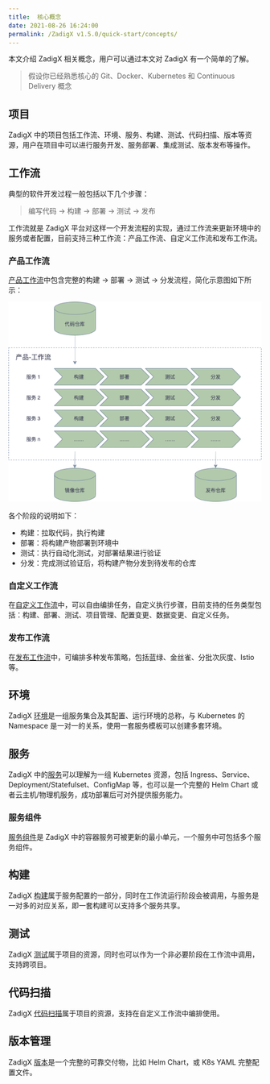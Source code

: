```yaml
---
title:  核心概念
date: 2021-08-26 16:24:00
permalink: /ZadigX v1.5.0/quick-start/concepts/
---
```

本文介绍 ZadigX 相关概念，用户可以通过本文对 ZadigX 有一个简单的了解。

> 假设你已经熟悉核心的 Git、Docker、Kubernetes 和 Continuous Delivery 概念

## 项目

ZadigX 中的项目包括工作流、环境、服务、构建、测试、代码扫描、版本等资源，用户在项目中可以进行服务开发、服务部署、集成测试、版本发布等操作。

## 工作流

典型的软件开发过程一般包括以下几个步骤：

> 编写代码 -> 构建 -> 部署 -> 测试 -> 发布

工作流就是 ZadigX 平台对这样一个开发流程的实现，通过工作流来更新环境中的服务或者配置，目前支持三种工作流：产品工作流、自定义工作流和发布工作流。

### 产品工作流

[产品工作流](/ZadigX%20v1.5.0/project/workflow/)中包含完整的构建 -> 部署 -> 测试 -> 分发流程，简化示意图如下所示：

![工作流基本流程](./_images/workflow_basic.png '工作流基本流程')


各个阶段的说明如下：
- 构建：拉取代码，执行构建
- 部署：将构建产物部署到环境中
- 测试：执行自动化测试，对部署结果进行验证
- 分发：完成测试验证后，将构建产物分发到待发布的仓库

### 自定义工作流
在[自定义工作流](/ZadigX%20v1.5.0/project/common-workflow/)中，可以自由编排任务，自定义执行步骤，目前支持的任务类型包括：构建、部署、测试、项目管理、配置变更、数据变更、自定义任务。

### 发布工作流
在[发布工作流](/ZadigX%20v1.5.0/project/release-workflow/)中，可编排多种发布策略，包括蓝绿、金丝雀、分批次灰度、Istio 等。

## 环境

ZadigX [环境](/ZadigX%20v1.5.0/project/env/k8s/)是一组服务集合及其配置、运行环境的总称，与 Kubernetes 的 Namespace 是一对一的关系，使用一套服务模板可以创建多套环境。

## 服务

ZadigX 中的[服务](/ZadigX%20v1.5.0/project/service/overview/)可以理解为一组 Kubernetes 资源，包括 Ingress、Service、Deployment/Statefulset、ConfigMap 等，也可以是一个完整的 Helm Chart 或者云主机/物理机服务，成功部署后可对外提供服务能力。

### 服务组件

[服务组件](/ZadigX%20v1.5.0/project/service/module/)是 ZadigX 中的容器服务可被更新的最小单元，一个服务中可包括多个服务组件。

## 构建

ZadigX [构建](/ZadigX%20v1.5.0/project/build/)属于服务配置的一部分，同时在工作流运行阶段会被调用，与服务是一对多的对应关系，即一套构建可以支持多个服务共享。

## 测试

ZadigX [测试](/ZadigX%20v1.5.0/project/test/)属于项目的资源，同时也可以作为一个非必要阶段在工作流中调用，支持跨项目。

## 代码扫描

ZadigX [代码扫描](/ZadigX%20v1.5.0/project/scan/)属于项目的资源，支持在自定义工作流中编排使用。

## 版本管理

ZadigX [版本](/ZadigX%20v1.5.0/project/version/)是一个完整的可靠交付物，比如 Helm Chart，或 K8s YAML 完整配置文件。
